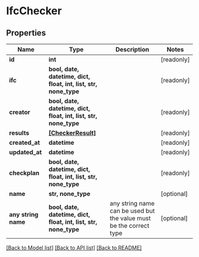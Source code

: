 # IfcChecker


## Properties
Name | Type | Description | Notes
------------ | ------------- | ------------- | -------------
**id** | **int** |  | [readonly] 
**ifc** | **bool, date, datetime, dict, float, int, list, str, none_type** |  | [readonly] 
**creator** | **bool, date, datetime, dict, float, int, list, str, none_type** |  | [readonly] 
**results** | [**[CheckerResult]**](CheckerResult.md) |  | [readonly] 
**created_at** | **datetime** |  | [readonly] 
**updated_at** | **datetime** |  | [readonly] 
**checkplan** | **bool, date, datetime, dict, float, int, list, str, none_type** |  | [readonly] 
**name** | **str, none_type** |  | [optional] 
**any string name** | **bool, date, datetime, dict, float, int, list, str, none_type** | any string name can be used but the value must be the correct type | [optional]

[[Back to Model list]](../README.md#documentation-for-models) [[Back to API list]](../README.md#documentation-for-api-endpoints) [[Back to README]](../README.md)


